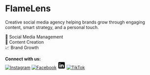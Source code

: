 # FlameLens  
Creative social media agency helping brands grow through engaging content, smart strategy, and a personal touch.  

📱 Social Media Management  
🎨 Content Creation  
📈 Brand Growth  

**Connect with us:**  
<a href="https://www.instagram.com/flamelens.media/"><img src="https://raw.githubusercontent.com/simple-icons/simple-icons/develop/icons/instagram.svg" alt="Instagram" height="25" /></a>
<a href="https://www.facebook.com/flamelens.media"><img src="https://raw.githubusercontent.com/simple-icons/simple-icons/develop/icons/facebook.svg" alt="Facebook" height="25" /></a>
<a href="https://www.linkedin.com/company/flamelens"><img src="https://raw.githubusercontent.com/simple-icons/simple-icons/develop/icons/linkedin.svg" alt="LinkedIn" height="25" /></a>
<a href="https://www.tiktok.com/@flamelens"><img src="https://raw.githubusercontent.com/simple-icons/simple-icons/develop/icons/tiktok.svg" alt="TikTok" height="25" /></a>
